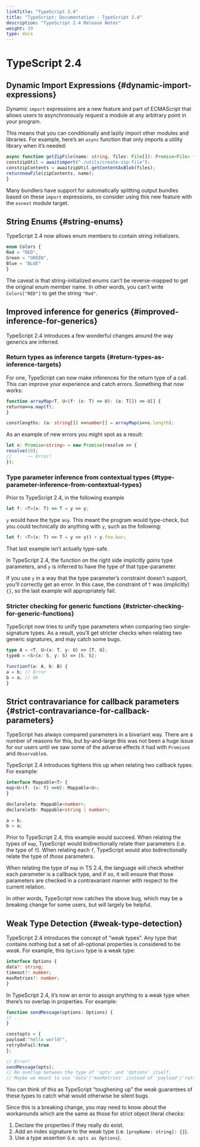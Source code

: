 ```yaml
---
linkTitle: "TypeScript 2.4"
title: "TypeScript: Documentation - TypeScript 2.4"
description: "TypeScript 2.4 Release Notes"
weight: 29
type: docs
---
```


# TypeScript 2.4

## Dynamic Import Expressions {#dynamic-import-expressions}

Dynamic `import` expressions are a new feature and part of ECMAScript that allows users to asynchronously request a module at any arbitrary point in your program.

This means that you can conditionally and lazily import other modules and libraries.
For example, here’s an `async` function that only imports a utility library when it’s needed:

```ts
async function getZipFile(name: string, files: File[]): Promise<File> {
constzipUtil = awaitimport("./utils/create-zip-file");
constzipContents = awaitzipUtil.getContentAsBlob(files);
returnnewFile(zipContents, name);
}
```

Many bundlers have support for automatically splitting output bundles based on these `import` expressions, so consider using this new feature with the `esnext` module target.

## String Enums {#string-enums}

TypeScript 2.4 now allows enum members to contain string initializers.

```ts
enum Colors {
Red = "RED",
Green = "GREEN",
Blue = "BLUE"
}
```

The caveat is that string-initialized enums can’t be reverse-mapped to get the original enum member name.
In other words, you can’t write `Colors["RED"]` to get the string `"Red"`.

## Improved inference for generics {#improved-inference-for-generics}

TypeScript 2.4 introduces a few wonderful changes around the way generics are inferred.

### Return types as inference targets {#return-types-as-inference-targets}

For one, TypeScript can now make inferences for the return type of a call.
This can improve your experience and catch errors.
Something that now works:

```ts
function arrayMap<T, U>(f: (x: T) => U): (a: T[]) => U[] {
returna=>a.map(f);
}

constlengths: (a: string[]) =>number[] = arrayMap(s=>s.length);
```

As an example of new errors you might spot as a result:

```ts
let x: Promise<string> = new Promise(resolve => {
resolve(10);
//      ~~ Error!
});
```

### Type parameter inference from contextual types {#type-parameter-inference-from-contextual-types}

Prior to TypeScript 2.4, in the following example

```ts
let f: <T>(x: T) => T = y => y;
```

`y` would have the type `any`.
This meant the program would type-check, but you could technically do anything with `y`, such as the following:

```ts
let f: <T>(x: T) => T = y => y() + y.foo.bar;
```

That last example isn’t actually type-safe.

In TypeScript 2.4, the function on the right side implicitly *gains* type parameters, and `y` is inferred to have the type of that type-parameter.

If you use `y` in a way that the type parameter’s constraint doesn’t support, you’ll correctly get an error.
In this case, the constraint of `T` was (implicitly) `{}`, so the last example will appropriately fail.

### Stricter checking for generic functions {#stricter-checking-for-generic-functions}

TypeScript now tries to unify type parameters when comparing two single-signature types.
As a result, you’ll get stricter checks when relating two generic signatures, and may catch some bugs.

```ts
type A = <T, U>(x: T, y: U) => [T, U];
typeB = <S>(x: S, y: S) => [S, S];

functionf(a: A, b: B) {
a = b; // Error
b = a; // Ok
}
```

## Strict contravariance for callback parameters {#strict-contravariance-for-callback-parameters}

TypeScript has always compared parameters in a bivariant way.
There are a number of reasons for this, but by-and-large this was not been a huge issue for our users until we saw some of the adverse effects it had with `Promise`s and `Observable`s.

TypeScript 2.4 introduces tightens this up when relating two callback types. For example:

```ts
interface Mappable<T> {
map<U>(f: (x: T) =>U): Mappable<U>;
}

declareleta: Mappable<number>;
declareletb: Mappable<string | number>;

a = b;
b = a;
```

Prior to TypeScript 2.4, this example would succeed.
When relating the types of `map`, TypeScript would bidirectionally relate their parameters (i.e. the type of `f`).
When relating each `f`, TypeScript would also bidirectionally relate the type of *those* parameters.

When relating the type of `map` in TS 2.4, the language will check whether each parameter is a callback type, and if so, it will ensure that those parameters are checked in a contravariant manner with respect to the current relation.

In other words, TypeScript now catches the above bug, which may be a breaking change for some users, but will largely be helpful.

## Weak Type Detection {#weak-type-detection}

TypeScript 2.4 introduces the concept of “weak types”.
Any type that contains nothing but a set of all-optional properties is considered to be *weak*.
For example, this `Options` type is a weak type:

```ts
interface Options {
data?: string;
timeout?: number;
maxRetries?: number;
}
```

In TypeScript 2.4, it’s now an error to assign anything to a weak type when there’s no overlap in properties.
For example:

```ts
function sendMessage(options: Options) {
// ...
}

constopts = {
payload:"hello world!",
retryOnFail:true
};

// Error!
sendMessage(opts);
// No overlap between the type of 'opts' and 'Options' itself.
// Maybe we meant to use 'data'/'maxRetries' instead of 'payload'/'retryOnFail'.
```

You can think of this as TypeScript “toughening up” the weak guarantees of these types to catch what would otherwise be silent bugs.

Since this is a breaking change, you may need to know about the workarounds which are the same as those for strict object literal checks:

1. Declare the properties if they really do exist.
2. Add an index signature to the weak type (i.e. `[propName: string]: {}`).
3. Use a type assertion (i.e. `opts as Options`).
